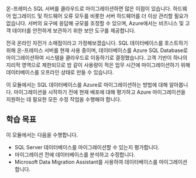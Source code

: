 온-프레미스 SQL 서버를 클라우드로 마이그레이션하면 많은 이점이 있습니다. 하드웨어 업그레이드 및 하드웨어 오류 모두를 비롯한 서버 하드웨어를 더 이상 관리할 필요가 없습니다. 서버의 요구에 응답해 규모를 조정할 수 있으며, Azure에서는 비즈니스 및 고객 데이터를 안전하게 보관하기 위한 보안 도구를 제공합니다.

전국 온라인 자전거 소매점이라고 가정해보겠습니다. SQL 데이터베이스를 호스트하기 위해 온-프레미스 서버를 현재 사용 중이며, 데이터베이스를 Azure SQL Database로 마이그레이션하여 시스템을 클라우드로 이동하기로 결정했습니다. 고객 기반이 하나의 지리적 영역으로 제한되므로 밤 같이 사용량이 적은 업무 시간에 마이그레이션하기 위해 데이터베이스를 오프라인 상태로 만들 수 있습니다.

이 모듈에서는 SQL 데이터베이스를 Azure로 마이그레이션하는 방법에 대해 알아봅니다. 마이그레이션을 시작하기 전에 현재 배포에 대해 평가하고 Azure 마이그레이션을 지원하는 데 필요한 모든 수정 작업을 수행해야 합니다.

## <a name="learning-objectives"></a>학습 목표

이 모듈에서는 다음을 수행합니다.

- SQL Server 데이터베이스를 마이그레이션할 수 있는지 평가합니다.
- 마이그레이션 전에 데이터베이스를 분석하고 수정합니다.
- Microsoft Data Migration Assistant를 사용하여 데이터베이스를 마이그레이션합니다.
